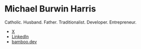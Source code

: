 # Michael Burwin Harris

Catholic. Husband. Father. Traditionalist. Developer. Entrepreneur.

- [X](https://twitter.com/ParallelMike)
- [LinkedIn](https://www.linkedin.com/in/burwin/)
- [bamboo.dev](https://www.bamboo.dev/)
